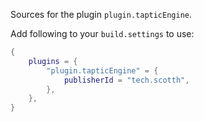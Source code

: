 Sources for the plugin `plugin.tapticEngine`.

Add following to your `build.settings` to use:
```lua
{
    plugins = {
        "plugin.tapticEngine" = {
            publisherId = "tech.scotth",
        },
    },
}
```
